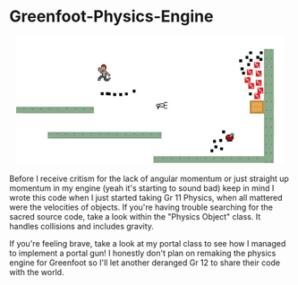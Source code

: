 # Greenfoot-Physics-Engine

<p align="center">
  <img src="game.gif" alt="The engine in action!"/>
</p>

Before I receive critism for the lack of angular momentum or just straight up momentum in my engine (yeah it's starting to sound bad) keep in mind I wrote this code when I just started taking Gr 11 Physics, when all mattered were the velocities of objects. If you're having trouble searching for the sacred source code, take a look within the "Physics Object" class. It handles collisions and includes gravity.

If you're feeling brave, take a look at my portal class to see how I managed to implement a portal gun! I honestly don't plan on remaking the physics engine for Greenfoot so I'll let another deranged Gr 12 to share their code with the world.
